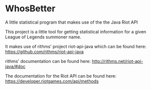 # WhosBetter
A little statistical program that makes use of the the Java Riot API

This project is a little tool for getting statistical information for a given League of Legends summoner name.

It makes use of rithms' project riot-api-java which can be found here: https://github.com/rithms/riot-api-java

rithms' documentation can be found here: http://rithms.net/riot-api-java/#doc

The documentation for the Riot API can be found here: https://developer.riotgames.com/api/methods
